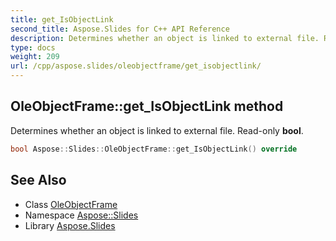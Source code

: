 ```yaml
---
title: get_IsObjectLink
second_title: Aspose.Slides for C++ API Reference
description: Determines whether an object is linked to external file. Read-only bool.
type: docs
weight: 209
url: /cpp/aspose.slides/oleobjectframe/get_isobjectlink/
---
```

## OleObjectFrame::get_IsObjectLink method


Determines whether an object is linked to external file. Read-only **bool**.

```cpp
bool Aspose::Slides::OleObjectFrame::get_IsObjectLink() override
```

## See Also

* Class [OleObjectFrame](../)
* Namespace [Aspose::Slides](../../)
* Library [Aspose.Slides](../../../)
